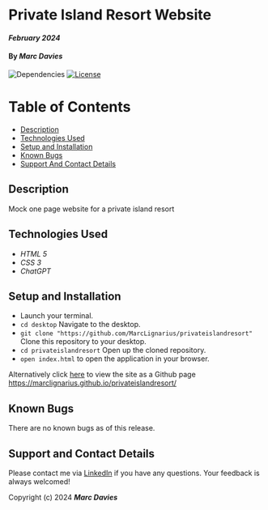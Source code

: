 # Private Island Resort Website

#### _February 2024_

#### By _**Marc Davies**_

![Dependencies](https://img.shields.io/badge/dependencies-up%20to%20date-brightgreen.svg)
[![License](https://img.shields.io/badge/license-MIT-blue.svg)](https://opensource.org/licenses/MIT)

# Table of Contents

<!--ts-->

- [Description](#description)
- [Technologies Used](#technologies-used)
- [Setup and Installation](#setup-and-installation)
- [Known Bugs](#known-bugs)
- [Support And Contact Details](#support-and-contact-details)
<!--te-->

## Description

Mock one page website for a private island resort

## Technologies Used

- _HTML 5_
- _CSS 3_
- _ChatGPT_

## Setup and Installation

- Launch your terminal.
- `cd desktop` Navigate to the desktop.
- `git clone "https://github.com/MarcLignarius/privateislandresort"` Clone this repository to your desktop.
- `cd privateislandresort` Open up the cloned repository.
- `open index.html` to open the application in your browser.

Alternatively click [here](https://marclignarius.github.io/privateislandresort/) to view the site as a Github page https://marclignarius.github.io/privateislandresort/

## Known Bugs

There are no known bugs as of this release.

## Support and Contact Details

Please contact me via <a href="https://www.linkedin.com/in/marcdaviesriot/">LinkedIn</a> if you have any questions. Your feedback is always welcomed!

Copyright (c) 2024 **_Marc Davies_**
